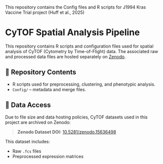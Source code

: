 This repository contains the Config files and R scripts for J1994 Kras Vaccine Trial project (Huff et al., 2025)

# CyTOF Spatial Analysis Pipeline

This repository contains R scripts and configuration files used for spatial analysis of CyTOF (Cytometry by Time-of-Flight) data. The associated raw and processed data files are hosted separately on [Zenodo](https://zenodo.org/).

## 📁 Repository Contents

- R scripts used for preprocessing, clustering, and phenotypic analysis.
- `Config/` – metadata and merge files.

## 🔗 Data Access

Due to file size and data hosting policies, CyTOF datasets used in this project are archived on Zenodo:

> **Zenodo Dataset DOI:** [10.5281/zenodo.15636498](https://doi.org/10.5281/zenodo.15636498)

This dataset includes:
- Raw `.fcs` files
- Preprocessed expression matrices
